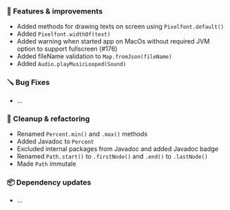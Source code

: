 ### 🚀 Features & improvements

- Added methods for drawing texts on screen using `Pixelfont.default()`
- Added `Pixelfont.widthOf(text)`
- Added warning when started app on MacOs without required JVM option to support fullscreen (#176)
- Added fileName validation to `Map.fromJson(fileName)`
- Added `Audio.playMusicLooped(Sound)`

### 🪛 Bug Fixes

- ...

### 🧽 Cleanup & refactoring

- Renamed `Percent.min()` and `.max()` methods
- Added Javadoc to `Percent`
- Excluded internal packages from Javadoc and added Javadoc badge
- Renamed `Path.start()` to `.firstNode()` and `.end()` to `.lastNode()`
- Made `Path` immutale

### 📦 Dependency updates

- ...